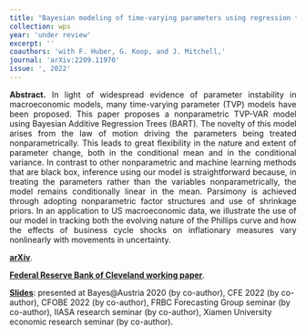 ```yaml
---
title: "Bayesian modeling of time-varying parameters using regression trees. [WP](https://arxiv.org/abs/2209.11970)"
collection: wps
year: 'under review'
excerpt: ''
coauthors: 'with F. Huber, G. Koop, and J. Mitchell,' 
journal: 'arXiv:2209.11970'
issue: ', 2022'
---
```

<p align="justify"> <b>Abstract.</b> In light of widespread evidence of parameter instability in macroeconomic models, many time-varying parameter (TVP) models have been proposed. This paper proposes a nonparametric TVP-VAR model using Bayesian Additive Regression Trees (BART). The novelty of this model arises from the law of motion driving the parameters being treated nonparametrically. This leads to great flexibility in the nature and extent of parameter change, both in the conditional mean and in the conditional variance. In contrast to other nonparametric and machine learning methods that are black box, inference using our model is straightforward because, in treating the parameters rather than the variables nonparametrically, the model remains conditionally linear in the mean. Parsimony is achieved through adopting nonparametric factor structures and use of shrinkage priors. In an application to US macroeconomic data, we illustrate the use of our model in tracking both the evolving nature of the Phillips curve and how the effects of business cycle shocks on inflationary measures vary nonlinearly with movements in uncertainty.
</p>

[**arXiv**](https://arxiv.org/abs/2209.11970).

[**Federal Reserve Bank of Cleveland working paper**](https://doi.org/10.26509/frbc-wp-202305).

[**Slides**](https://www.dropbox.com/s/2ke5lkfpxcgzwnd/CFE2022-Huber-slides.pdf?dl=0): presented at Bayes@Austria 2020 (by co-author), CFE 2022 (by co-author), CFOBE 2022 (by co-author), FRBC Forecasting Group seminar (by co-author), IIASA research seminar (by co-author), Xiamen University economic research seminar (by co-author).



